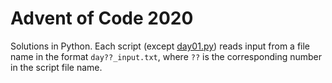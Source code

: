 # Advent of Code 2020

Solutions in Python. Each script (except [day01.py](day01.py)) reads input from a file name in the format `day??_input.txt`, where `??` is the corresponding number in the script file name.

